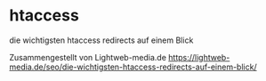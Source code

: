 # htaccess
die wichtigsten htaccess redirects auf einem Blick

Zusammengestellt von Lightweb-media.de 
https://lightweb-media.de/seo/die-wichtigsten-htaccess-redirects-auf-einem-blick/

